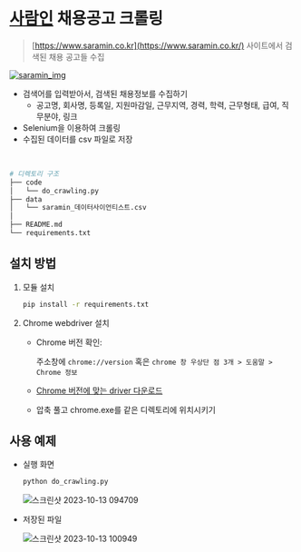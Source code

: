 # [사람인](https://www.saramin.co.kr/) 채용공고 크롤링
> [https://www.saramin.co.kr](https://www.saramin.co.kr/) 사이트에서 검색된 채용 공고들 수집

[![saramin_img](https://github.com/sessac-gcpAI-1st/saramin-repo-1/assets/97524127/60cd28c0-5789-4f5c-8597-bfe74f1099ec)](https://www.saramin.co.kr/)


- 검색어를 입력받아서, 검색된 채용정보를 수집하기
  - 공고명, 회사명, 등록일, 지원마감일, 근무지역, 경력, 학력, 근무형태, 급여, 직무분야, 링크
- Selenium을 이용하여 크롤링
- 수집된 데이터를 csv 파일로 저장

<br>

```bash
# 디렉토리 구조
├── code
│   └── do_crawling.py
├── data
│   └── saramin_데이터사이언티스트.csv
│
├── README.md
└── requirements.txt
``` 

## 설치 방법

1. 모듈 설치

    ```sh
    pip install -r requirements.txt
    ```

2. Chrome webdriver 설치

   - Chrome 버전 확인: 

        주소창에 `chrome://version` 혹은 `chrome 창 우상단 점 3개 > 도움말 > Chrome 정보`

    - [Chrome 버전에 맞는 driver 다운로드](https://chromedriver.chromium.org/downloads)
    
    - 압축 풀고 chrome.exe를 같은 디렉토리에 위치시키기

## 사용 예제

-  실행 화면
    ```sh
    python do_crawling.py
    ```

    ![스크린샷 2023-10-13 094709](https://github.com/sessac-gcpAI-1st/saramin-repo-2/assets/97524127/0d3eff54-26de-46fa-8596-fe47b903f41a)

- 저장된 파일
  
    ![스크린샷 2023-10-13 100949](https://github.com/sessac-gcpAI-1st/saramin-repo-1/assets/97524127/5cfb97f3-4f15-4b95-84e3-94e4626d7c2d)
